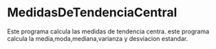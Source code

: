 MedidasDeTendenciaCentral
=========================

Este programa calcula las medidas de tendencia centra.
este programa calcula la media,moda,mediana,varianza y desviacion estandar.